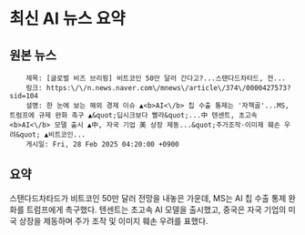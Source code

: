 # 최신 AI 뉴스 요약

## 원본 뉴스
		제목: [글로벌 비즈 브리핑] 비트코인 50만 달러 간다고?...스탠다드차타드, 전...
		링크: https:\/\/n.news.naver.com\/mnews\/article\/374\/0000427573?sid=104
		설명: 한 눈에 보는 해외 경제 이슈 ▲<b>AI<\/b> 칩 수출 통제는 '자책골'...MS, 트럼프에 규제 완화 촉구 ▲&quot;딥시크보다 빨라&quot;...中 텐센트, 초고속 <b>AI<\/b> 모델 출시 ▲中, 자국 기업 美 상장 제동...&quot;주가조작·이미제 훼손 우려&quot; ▲비트코인... 
		게시일: Fri, 28 Feb 2025 04:20:00 +0900


## 요약
스탠다드차타드가 비트코인 50만 달러 전망을 내놓은 가운데, MS는 AI 칩 수출 통제 완화를 트럼프에게 촉구했다. 텐센트는 초고속 AI 모델을 출시했고, 중국은 자국 기업의 미국 상장을 제동하며 주가 조작 및 이미지 훼손 우려를 표했다.
